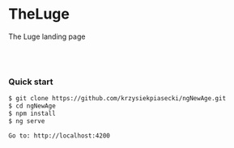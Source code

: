 # TheLuge

The Luge landing page
<br>


<br>

<br>


### Quick start

```bash
$ git clone https://github.com/krzysiekpiasecki/ngNewAge.git
$ cd ngNewAge
$ npm install
$ ng serve

Go to: http://localhost:4200
```
